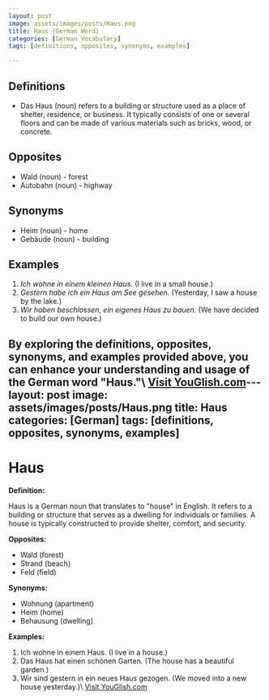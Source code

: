 ```yaml
---
layout: post
image: assets/images/posts/Haus.png
title: Haus (German Word)
categories: [German Vocabulary]
tags: [definitions, opposites, synonyms, examples]

---
```


## Definitions

- Das Haus (noun) refers to a building or structure used as a place of shelter, residence, or business. It typically consists of one or several floors and can be made of various materials such as bricks, wood, or concrete.

## Opposites

- Wald (noun) - forest
- Autobahn (noun) - highway

## Synonyms

- Heim (noun) - home
- Gebäude (noun) - building

## Examples

1. *Ich wohne in einem kleinen Haus.* (I live in a small house.)
2. *Gestern habe ich ein Haus am See gesehen.* (Yesterday, I saw a house by the lake.)
3. *Wir haben beschlossen, ein eigenes Haus zu bauen.* (We have decided to build our own house.)

By exploring the definitions, opposites, synonyms, and examples provided above, you can enhance your understanding and usage of the German word "Haus."\ <a id="yg-widget-0" class="youglish-widget" data-query="Haus" data-lang="german" data-components="8412" data-auto-start="0" data-bkg-color="theme_light" data-title="How%20to%20pronounce%20Haus%20in%20German"  rel="nofollow" href="https://youglish.com">Visit YouGlish.com</a><script async src="https://youglish.com/public/emb/widget.js" charset="utf-8"></script>---
layout: post
image: assets/images/posts/Haus.png
title: Haus
categories: [German]
tags: [definitions, opposites, synonyms, examples]
---

# Haus

**Definition:** 

Haus is a German noun that translates to "house" in English. It refers to a building or structure that serves as a dwelling for individuals or families. A house is typically constructed to provide shelter, comfort, and security. 

**Opposites:**

- Wald (forest) 
- Strand (beach)
- Feld (field)

**Synonyms:**

- Wohnung (apartment)
- Heim (home)
- Behausung (dwelling)

**Examples:**

1. Ich wohne in einem Haus. (I live in a house.)
2. Das Haus hat einen schönen Garten. (The house has a beautiful garden.)
3. Wir sind gestern in ein neues Haus gezogen. (We moved into a new house yesterday.)\ <a id="yg-widget-0" class="youglish-widget" data-query="Haus" data-lang="german" data-components="8412" data-auto-start="0" data-bkg-color="theme_light" data-title="How%20to%20pronounce%20Haus%20in%20German"  rel="nofollow" href="https://youglish.com">Visit YouGlish.com</a><script async src="https://youglish.com/public/emb/widget.js" charset="utf-8"></script>